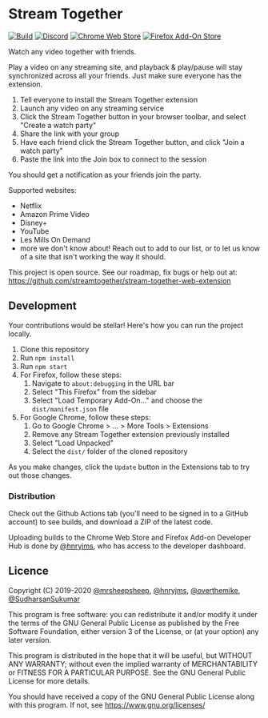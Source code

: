# Stream Together

[![Build](https://github.com/streamtogether/stream-together-web-extension/workflows/Build/badge.svg)](https://github.com/streamtogether/stream-together-web-extension/actions?query=workflow%3ABuild)
[![Discord](https://img.shields.io/discord/702897660448866365?logo=discord)](https://discord.gg/uBrhkxB)
[![Chrome Web Store](https://img.shields.io/badge/chrome-download-blue?logo=google-chrome)](https://chrome.google.com/webstore/detail/mifelkkomponlfmpiomaohdcjjjnalja)
[![Firefox Add-On Store](https://img.shields.io/badge/firefox-download-orange?logo=firefox)](https://addons.mozilla.org/en-US/firefox/addon/stream-together/)

Watch any video together with friends.

Play a video on any streaming site, and playback & play/pause will
stay synchronized across all your friends. Just make sure everyone
has the extension.

1. Tell everyone to install the Stream Together extension
2. Launch any video on any streaming service
3. Click the Stream Together button in your browser toolbar, and select
   "Create a watch party"
4. Share the link with your group
5. Have each friend click the Stream Together button, and click
   "Join a watch party"
6. Paste the link into the Join box to connect to the session

You should get a notification as your friends join the party.

Supported websites:

-   Netflix
-   Amazon Prime Video
-   Disney+
-   YouTube
-   Les Mills On Demand
-   more we don't know about! Reach out to add to our list, or to let
    us know of a site that isn't working the way it should.

This project is open source. See our roadmap, fix bugs or help out at:
https://github.com/streamtogether/stream-together-web-extension

## Development

Your contributions would be stellar! Here's how you can run the
project locally.

1. Clone this repository
1. Run `npm install`
1. Run `npm start`
1. For Firefox, follow these steps:
    1. Navigate to `about:debugging` in the URL bar
    1. Select "This Firefox" from the sidebar
    1. Select "Load Temporary Add-On..." and choose the
       `dist/manifest.json` file
1. For Google Chrome, follow these steps:
    1. Go to Google Chrome > ... > More Tools > Extensions
    1. Remove any Stream Together extension previously installed
    1. Select "Load Unpacked"
    1. Select the `dist/` folder of the cloned repository

As you make changes, click the `Update` button in the Extensions tab
to try out those changes.

### Distribution

Check out the Github Actions tab (you'll need to be signed in to a GitHub
account) to see builds, and download a ZIP of the latest code.

Uploading builds to the Chrome Web Store and Firefox Add-on Developer Hub
is done by [@hnryjms][hnryjms], who has access to the developer dashboard.

## Licence

Copyright (C) 2019-2020 [@mrsheepsheep][mrsheepsheep], [@hnryjms][hnryjms],
[@overthemike][overthemike], [@SudharsanSukumar][sudharsansukumar]

This program is free software: you can redistribute it and/or modify
it under the terms of the GNU General Public License as published by
the Free Software Foundation, either version 3 of the License, or
(at your option) any later version.

This program is distributed in the hope that it will be useful,
but WITHOUT ANY WARRANTY; without even the implied warranty of
MERCHANTABILITY or FITNESS FOR A PARTICULAR PURPOSE. See the
GNU General Public License for more details.

You should have received a copy of the GNU General Public License
along with this program. If not, see <https://www.gnu.org/licenses/>

[mrsheepsheep]: https://github.com/mrsheepsheep
[hnryjms]: https://github.com/hnryjms
[overthemike]: https://github.com/overthemike
[sudharsansukumar]: https://github.com/SudharsanSukumar
